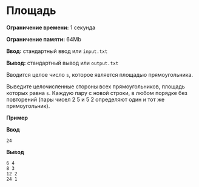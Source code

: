 # Площадь

**Ограничение времени:** 1 секунда

**Ограничение памяти:** 64Mb

**Ввод:** стандартный ввод или `input.txt`

**Вывод:** стандартный вывод или `output.txt`

Вводится целое число `s`, которое является площадью прямоугольника.

Выведите целочисленные стороны всех прямоугольников, площадь которых равна `s`. Каждую пару с новой строки, в любом порядке без повторений (пары чисел 2 5 и 5 2 определяют один и тот же прямоугольник).

**Пример**

**Ввод**
```
24
```

**Вывод**
```
6 4
8 3
12 2
24 1